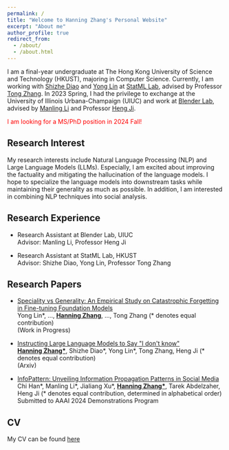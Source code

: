 ```yaml
---
permalink: /
title: "Welcome to Hanning Zhang's Personal Website"
excerpt: "About me"
author_profile: true
redirect_from: 
  - /about/
  - /about.html
---
```


I am a final-year undergraduate at The Hong Kong University of Science and Technology (HKUST), majoring in Computer Science. Currently, I am working with [Shizhe Diao](https://shizhediao.github.io/) and [Yong Lin](https://linyongver.github.io/yonglin.github.io/) at [StatML Lab](https://statml.hkust.edu.hk/), advised by Professor [Tong Zhang](http://tongzhang-ml.org/). In 2023 Spring, I had the privilege to exchange at the University of Illinois Urbana-Champaign (UIUC) and work at [Blender Lab](https://blender.cs.illinois.edu/), advised by [Manling Li](https://limanling.github.io/) and Professor [Heng Ji](https://blender.cs.illinois.edu/hengji.html).

<span style="color:red">I am looking for a MS/PhD position in 2024 Fall!</span>

Research Interest
------
My research interests include Natural Language Processing (NLP) and Large Language Models (LLMs). Especially, I am excited about improving the factuality and mitigating the hallucination of the language models. I hope to specialize the language models into downstream tasks while maintaining their generality as much as possible. In addition, I am interested in combining NLP techniques into social analysis.

Research Experience
------
* Research Assistant at Blender Lab, UIUC \
  Advisor: Manling Li, Professor Heng Ji

* Research Assistant at StatML Lab, HKUST \
  Advisor: Shizhe Diao, Yong Lin, Professor Tong Zhang

Research Papers
------
* [Speciality vs Generality: An Empirical Study on Catastrophic Forgetting in Fine-tuning Foundation Models]() \
  Yong Lin\*, ..., **<ins>Hanning Zhang</ins>**, ..., Tong Zhang (* denotes equal contribution) \
  (Work in Progress)
  
* [Instructing Large Language Models to Say "I don't know"]() \
  **<ins>Hanning Zhang\*</ins>**, Shizhe Diao\*, Yong Lin\*, Tong Zhang, Heng Ji (* denotes equal contribution) \
  (Arxiv)
  
* [InfoPattern: Unveiling Information Propagation Patterns in Social Media]() \
  Chi Han\*, Manling Li\*, Jialiang Xu\*, **<ins>Hanning Zhang\*</ins>**, Tarek Abdelzaher, Heng Ji (* denotes equal contribution, determined in alphabetical order) \
  Submitted to AAAI 2024 Demonstrations Program

CV
------
My CV can be found [here](https://hkustconnect-my.sharepoint.com/:b:/g/personal/hzhangco_connect_ust_hk/EVmKSxJ_XxdMnDKYydMHLyoBIpO_QtfK_wd6lBL3D7Jdlg)



